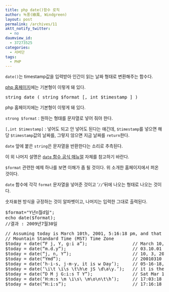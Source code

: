 ```yaml
---
title: php date()함수 로직
author: 녹풍(綠風, Windgreen)
layout: post
permalink: /archives/11
aktt_notify_twitter:
  - no
daumview_id:
  - 37273525
categories:
  - 서버단
tags:
  - PHP
---
```

`date()`는 timestamp값을 입력받아 인간이 읽는 날짜 형태로 변환해주는 함수다.

<a href="http://kr.php.net/manual/kr/function.date.php" target="_blank">php 홈페이지</a>에는 기본형이 이렇게 돼 있다.

<pre class="brush: php; gutter: true; first-line: 1; highlight: []; html-script: false">string date ( string $format [, int $timestamp ] )</pre>

php 홈페이지에는 기본형이 이렇게 돼 있다.

`strong $format` : 원하는 형태를 문자열로 넣어 줘야 한다.

`[,int $timestamp]` : 넣어도 되고 안 넣어도 된다는 얘긴데, `$timestamp`를 넣으면 해당 `$timestamp`값의 날짜를, 그렇지 않으면 지금 날짜를 `return`한다.

`date` 앞에 붙은 `string`은 문자열을 반환한다는 소리로 추측된다.

이 외 나머지 설명은 <a href="http://kr.php.net/manual/kr/function.date.php" target="_blank"><code>date</code> 함수 공식 매뉴얼</a> 자체를 참고하기 바란다.

`$format` 관련한 예제 하나를 보면 이해가 좀 될 것이다. 위 소개한 홈페이지에서 퍼온 것이다.

`date` 함수에 각각 `format` 문자열을 넣어준 것이고 &#8216;`//`&#8216;뒤에 나오는 형태로 나오는 것이다.

숫자표현 방식을 규정하는 것이 알파벳이고, 나머지는 입력한 그대로 출력된다.

<pre class="brush: php; gutter: true; first-line: 1; highlight: []; html-script: false">$format="Y년n월d일";
echo date($format);
//결과 : 2009년7월30일</pre>

<pre class="brush: php; gutter: true; first-line: 1">// Assuming today is March 10th, 2001, 5:16:18 pm, and that we are in the
// Mountain Standard Time (MST) Time Zone
$today = date(“F j, Y, g:i a”);                 // March 10, 2001, 5:16 pm
$today = date(“m.d.y”);                         // 03.10.01
$today = date(“j, n, Y”);                       // 10, 3, 2001
$today = date(“Ymd”);                           // 20010310
$today = date(‘h-i-s, j-m-y, it is w Day’);     // 05-16-18, 10-03-01, 1631 1618 6 Satpm01
$today = date(‘\i\t \i\s \t\h\e jS \d\a\y.’);   // it is the 10th day.
$today = date(“D M j G:i:s T Y”);               // Sat Mar 10 17:16:18 MST 2001
$today = date(‘H:m:s \m \i\s\ \m\o\n\t\h’);     // 17:03:18 m is month
$today = date(“H:i:s”);                         // 17:16:18</pre>